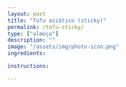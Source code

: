 ```yaml
---
layout: post
title: "Tofu asiático (sticky)"
permalink: /tofu-sticky/
type: ["almoço"]
description: ""
image: "/assets/img/photo-icon.png"
ingredients:

instructions:

---
```


